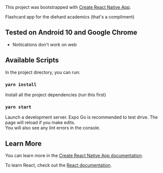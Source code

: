 This project was bootstrapped with [Create React Native App](https://reactnative.dev/).

Flashcard app for the diehard academics (that's a compliment)

## Tested on Android 10 and Google Chrome

-  Notiications don't work on web

## Available Scripts

In the project directory, you can run:

### `yarn install`

Install all the project dependencies (run this first)

### `yarn start`

Launch a development server. Expo Go is recommended to test drive.
The page will reload if you make edits.<br />
You will also see any lint errors in the console.

## Learn More

You can learn more in the [Create React Native App documentation](https://reactnative.dev/docs/getting-started).

To learn React, check out the [React documentation](https://reactjs.org/).
